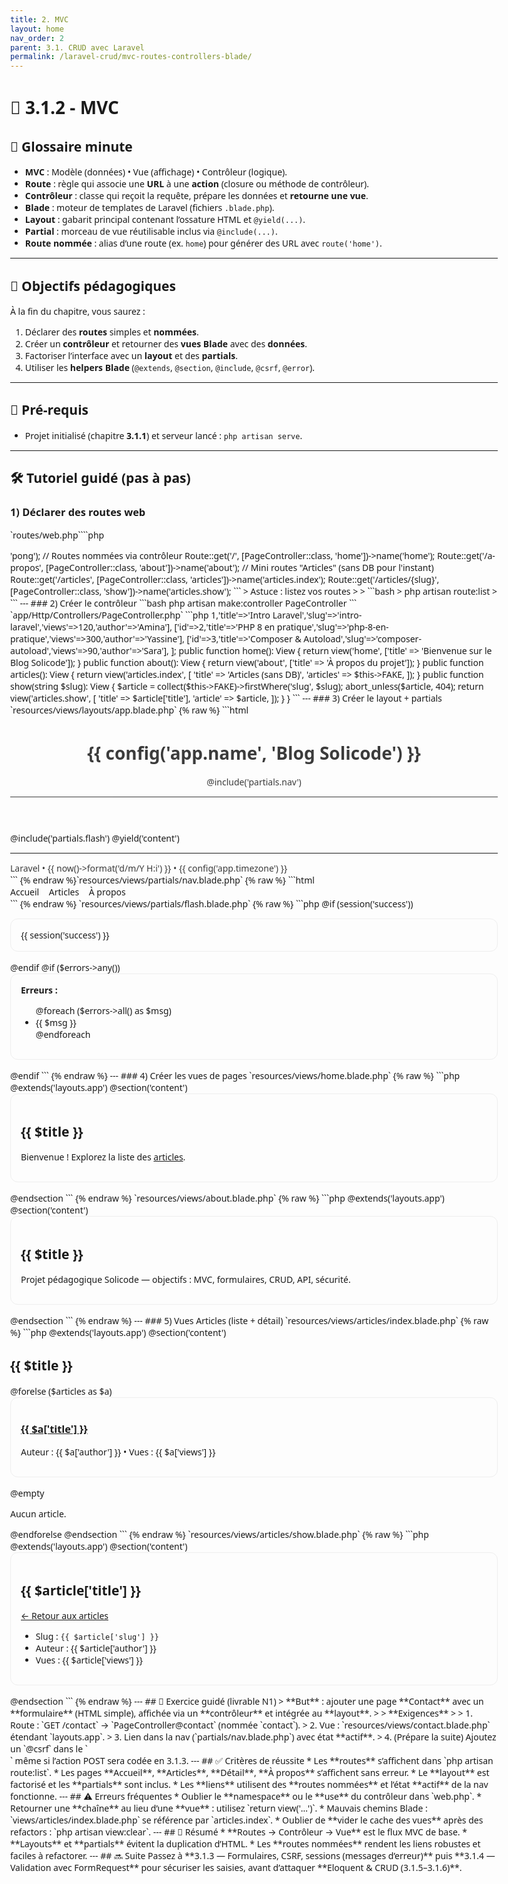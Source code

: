 ```yaml
---
title: 2. MVC
layout: home
nav_order: 2
parent: 3.1. CRUD avec Laravel
permalink: /laravel-crud/mvc-routes-controllers-blade/
---
```


# 📘  3.1.2 - MVC 

## 📒 Glossaire minute
- **MVC** : Modèle (données) • Vue (affichage) • Contrôleur (logique).
- **Route** : règle qui associe une **URL** à une **action** (closure ou méthode de contrôleur).
- **Contrôleur** : classe qui reçoit la requête, prépare les données et **retourne une vue**.
- **Blade** : moteur de templates de Laravel (fichiers `.blade.php`).
- **Layout** : gabarit principal contenant l’ossature HTML et `@yield(...)`.
- **Partial** : morceau de vue réutilisable inclus via `@include(...)`.
- **Route nommée** : alias d’une route (ex. `home`) pour générer des URL avec `route('home')`.

---

## 🎯 Objectifs pédagogiques
À la fin du chapitre, vous saurez :
1. Déclarer des **routes** simples et **nommées**.  
2. Créer un **contrôleur** et retourner des **vues Blade** avec des **données**.  
3. Factoriser l’interface avec un **layout** et des **partials**.  
4. Utiliser les **helpers Blade** (`@extends`, `@section`, `@include`, `@csrf`, `@error`).

---

## 🧱 Pré-requis
- Projet initialisé (chapitre **3.1.1**) et serveur lancé : `php artisan serve`.

---

## 🛠️ Tutoriel guidé (pas à pas)

### 1) Déclarer des routes web
`routes/web.php````php
<?php

use Illuminate\Support\Facades\Route;
use App\Http\Controllers\PageController;

// Closure rapide (OK pour tests)
Route::get('/ping', fn() => 'pong');

// Routes nommées via contrôleur
Route::get('/', [PageController::class, 'home'])->name('home');
Route::get('/a-propos', [PageController::class, 'about'])->name('about');

// Mini routes "Articles" (sans DB pour l'instant)
Route::get('/articles', [PageController::class, 'articles'])->name('articles.index');
Route::get('/articles/{slug}', [PageController::class, 'show'])->name('articles.show');
```

> Astuce : listez vos routes
>
> ```bash
> php artisan route:list
> ```

---

### 2) Créer le contrôleur

```bash
php artisan make:controller PageController
```

`app/Http/Controllers/PageController.php`

```php
<?php

namespace App\Http\Controllers;

use Illuminate\View\View;

class PageController extends Controller
{
    private array $FAKE = [
        ['id'=>1,'title'=>'Intro Laravel','slug'=>'intro-laravel','views'=>120,'author'=>'Amina'],
        ['id'=>2,'title'=>'PHP 8 en pratique','slug'=>'php-8-en-pratique','views'=>300,'author'=>'Yassine'],
        ['id'=>3,'title'=>'Composer & Autoload','slug'=>'composer-autoload','views'=>90,'author'=>'Sara'],
    ];

    public function home(): View
    {
        return view('home', ['title' => 'Bienvenue sur le Blog Solicode']);
    }

    public function about(): View
    {
        return view('about', ['title' => 'À propos du projet']);
    }

    public function articles(): View
    {
        return view('articles.index', [
            'title'    => 'Articles (sans DB)',
            'articles' => $this->FAKE,
        ]);
    }

    public function show(string $slug): View
    {
        $article = collect($this->FAKE)->firstWhere('slug', $slug);
        abort_unless($article, 404);
        return view('articles.show', [
            'title'   => $article['title'],
            'article' => $article,
        ]);
    }
}
```

---

### 3) Créer le layout + partials

`resources/views/layouts/app.blade.php`

{% raw %}
```html
<!doctype html>
<html lang="fr">
<head>
  <meta charset="utf-8">
  <title>{{ $title ?? config('app.name') }}</title>
  <meta name="viewport" content="width=device-width, initial-scale=1">
  <style>
    body{font-family:system-ui,-apple-system,Segoe UI,Roboto,Ubuntu;max-width:780px;margin:32px auto;padding:0 16px}
    header,footer{opacity:.85}
    nav a{margin-right:12px;text-decoration:none}
    .active{font-weight:700;text-decoration:underline}
    .card{padding:16px;border:1px solid #eee;border-radius:12px;margin-bottom:16px}
  </style>
</head>
<body>
  <header>
    <h1>{{ config('app.name', 'Blog Solicode') }}</h1>
    @include('partials.nav')
    <hr>
  </header>

  <main>
    @include('partials.flash')
    @yield('content')
  </main>

  <hr>
  <footer>
    Laravel • {{ now()->format('d/m/Y H:i') }} • {{ config('app.timezone') }}
  </footer>
</body>
</html>
```
{% endraw %}`resources/views/partials/nav.blade.php`

{% raw %}
```html
<nav>
  <a href="{{ route('home') }}" class="{{ request()->routeIs('home') ? 'active' : '' }}">Accueil</a>
  <a href="{{ route('articles.index') }}" class="{{ request()->routeIs('articles.*') ? 'active' : '' }}">Articles</a>
  <a href="{{ route('about') }}" class="{{ request()->routeIs('about') ? 'active' : '' }}">À propos</a>
</nav>
```
{% endraw %}

`resources/views/partials/flash.blade.php`

{% raw %}
```php
@if (session('success'))
  <p class="card" role="status">{{ session('success') }}</p>
@endif
@if ($errors->any())
  <div class="card" role="alert">
    <strong>Erreurs :</strong>
    <ul>
      @foreach ($errors->all() as $msg)
        <li>{{ $msg }}</li>
      @endforeach
    </ul>
  </div>
@endif
```
{% endraw %}

---

### 4) Créer les vues de pages

`resources/views/home.blade.php`

{% raw %}
```php
@extends('layouts.app')

@section('content')
  <div class="card">
    <h2>{{ $title }}</h2>
    <p>Bienvenue ! Explorez la liste des <a href="{{ route('articles.index') }}">articles</a>.</p>
  </div>
@endsection
```
{% endraw %}

`resources/views/about.blade.php`

{% raw %}
```php
@extends('layouts.app')

@section('content')
  <div class="card">
    <h2>{{ $title }}</h2>
    <p>Projet pédagogique Solicode — objectifs : MVC, formulaires, CRUD, API, sécurité.</p>
  </div>
@endsection
```
{% endraw %}

---

### 5) Vues Articles (liste + détail)

`resources/views/articles/index.blade.php`

{% raw %}
```php
@extends('layouts.app')

@section('content')
  <h2>{{ $title }}</h2>

  @forelse ($articles as $a)
    <div class="card">
      <h3>
        <a href="{{ route('articles.show', $a['slug']) }}">
          {{ $a['title'] }}
        </a>
      </h3>
      <p>Auteur : {{ $a['author'] }} • Vues : {{ $a['views'] }}</p>
    </div>
  @empty
    <p>Aucun article.</p>
  @endforelse
@endsection
```
{% endraw %}

`resources/views/articles/show.blade.php`

{% raw %}
```php
@extends('layouts.app')

@section('content')
  <div class="card">
    <h2>{{ $article['title'] }}</h2>
    <p><a href="{{ route('articles.index') }}">← Retour aux articles</a></p>
    <ul>
      <li>Slug : <code>{{ $article['slug'] }}</code></li>
      <li>Auteur : {{ $article['author'] }}</li>
      <li>Vues : {{ $article['views'] }}</li>
    </ul>
  </div>
@endsection
```
{% endraw %}

---

## 🧪 Exercice guidé (livrable N1)

> **But** : ajouter une page **Contact** avec un **formulaire** (HTML simple), affichée via un **contrôleur** et intégrée au **layout**.
>
> **Exigences**
>
> 1. Route : `GET /contact` → `PageController@contact` (nommée `contact`).
> 2. Vue : `resources/views/contact.blade.php` étendant `layouts.app`.
> 3. Lien dans la nav (`partials/nav.blade.php`) avec état **actif**.
> 4. (Prépare la suite) Ajoutez un `@csrf` dans le `<form>` même si l’action POST sera codée en 3.1.3.

---

## ✅ Critères de réussite

* Les **routes** s’affichent dans `php artisan route:list`.
* Les pages **Accueil**, **Articles**, **Détail**, **À propos** s’affichent sans erreur.
* Le **layout** est factorisé et les **partials** sont inclus.
* Les **liens** utilisent des **routes nommées** et l’état **actif** de la nav fonctionne.

---

## ⚠️ Erreurs fréquentes

* Oublier le **namespace** ou le **use** du contrôleur dans `web.php`.
* Retourner une **chaîne** au lieu d’une **vue** : utilisez `return view('...')`.
* Mauvais chemins Blade : `views/articles/index.blade.php` se référence par `articles.index`.
* Oublier de **vider le cache des vues** après des refactors : `php artisan view:clear`.

---

## 🧾 Résumé

* **Routes → Contrôleur → Vue** est le flux MVC de base.
* **Layouts** et **partials** évitent la duplication d’HTML.
* Les **routes nommées** rendent les liens robustes et faciles à refactorer.

---

## 🔜 Suite

Passez à **3.1.3 — Formulaires, CSRF, sessions (messages d’erreur)** puis **3.1.4 — Validation avec FormRequest** pour sécuriser les saisies, avant d’attaquer **Eloquent & CRUD (3.1.5–3.1.6)**.

